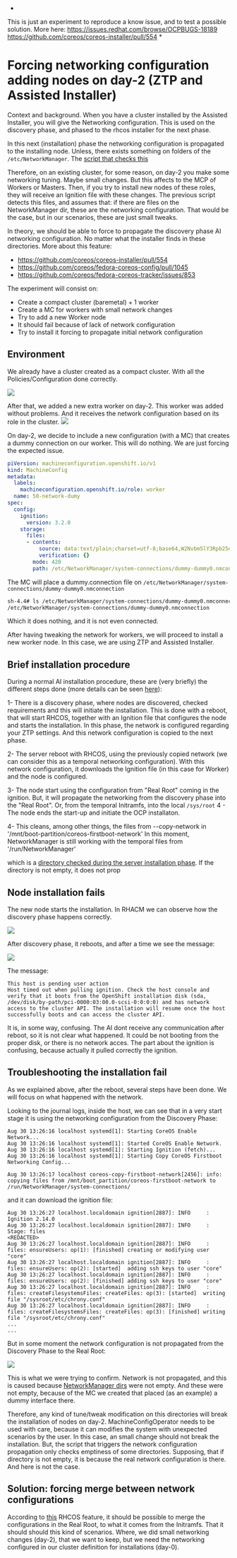 *
This is just an experiment to reproduce a know issue, and to test a possible solution. More here: 
https://issues.redhat.com/browse/OCPBUGS-18189
https://github.com/coreos/coreos-installer/pull/554
*

# Forcing networking configuration adding nodes on day-2 (ZTP and Assisted Installer)

Context and background. When you have a cluster installed by the Assisted Installer, you will give the Networking configuration. This is used on the discovery phase, and phased to the rhcos installer for the next phase. 

In this next (installation) phase the networking configuration is propagated to the installing node. Unless, there exists something on folders of the `/etc/NetworkManager`. The [script that checks this](https://github.com/coreos/ignition/blame/c8c631a2b7a7bf10f7b5b1cb037b6d3e2608c909/dracut/30ignition/coreos-teardown-initramfs.sh#L46C1-L63C2)

Therefore, on an existing cluster, for some reason, on day-2 you make some networking tuning. Maybe small changes. But this affects to the MCP of Workers or Masters. Then, if you try to install new nodes of these roles, they will receive an Ignition file with these changes. The previous script detects this files, and assumes that: if there are files on the NetworkManager dir, these are the networking configuration. That would be the case, but in our scenarios, these are just small tweaks. 

In theory, we should be able to force to propagate the discovery phase AI networking configuration. No matter what the installer finds in these directories. More about this feature:
 * https://github.com/coreos/coreos-installer/pull/554
 * https://github.com/coreos/fedora-coreos-config/pull/1045
 * https://github.com/coreos/fedora-coreos-tracker/issues/853

The experiment will consist on:
 * Create a compact cluster (baremetal) + 1 worker
 * Create a MC for workers with small network changes
 * Try to add a new Worker node
 * It should fail because of lack of network configuration
 * Try to install it forcing to propagate initial network configuration
 
 ## Environment
 
We already have a cluster created as a compact cluster. With all the Policies/Configuration done correctly.

![](assets/force-networking-configuration-AI_cluster-created.png)

After that, we added a new extra worker on day-2. This worker was added without problems. And it receives the network configuration based on its role in the cluster.
![](assets/force-networking-configuration-AI_extra-worker-1.png)

On day-2, we decide to include a new configuration (with a MC) that creates a dummy connection on our worker. This will do nothing. We are just forcing the expected issue. 

```yaml
piVersion: machineconfiguration.openshift.io/v1
kind: MachineConfig
metadata:
  labels:
    machineconfiguration.openshift.io/role: worker
  name: 50-network-dumy
spec:
  config:
    ignition:
      version: 3.2.0
    storage:
      files:
      - contents:
          source: data:text/plain;charset=utf-8;base64,W2Nvbm5lY3Rpb25dCmlkPWR1bW15LWR1bW15MAp1dWlkPWRkMzZjN2ZjLTgyZWMtNDk4Ny1iYzVmLTQxMDc2MDJmZGM1Mgp0eXBlPWR1bW15CmF1dG9jb25uZWN0PWZhbHNlCmludGVyZmFjZS1uYW1lPWR1bW15MAp0aW1lc3RhbXA9MTY5MzkxMDY5MwoKW2R1bW15XQoKW2lwdjRdCm1ldGhvZD1kaXNhYmxlZAoKW2lwdjZdCmFkZHItZ2VuLW1vZGU9ZGVmYXVsdAptZXRob2Q9ZGlzYWJsZWQKCltwcm94eV0K
          verification: {}
        mode: 420
        path: /etc/NetworkManager/system-connections/dummy-dummy0.nmconnection

```

The MC will place a dummy.connection file on `/etc/NetworkManager/system-connections/dummy-dummy0.nmconnection`

```bash
sh-4.4# ls /etc/NetworkManager/system-connections/dummy-dummy0.nmconnection 
/etc/NetworkManager/system-connections/dummy-dummy0.nmconnection
```

Which it does nothing, and it is not even connected.

After having tweaking the network for workers, we will proceed to install a new worker node. In this case, we are using ZTP and Assisted Installer.

## Brief installation procedure

During a normal AI installation procedure, these are (very briefly) the different steps done (more details can be seen [here](https://github.com/jgato/jgato/blob/main/random_docs/RHCOS-boot-process-RHACM-AI.md)):

1- There is a discovery phase, where nodes are discovered, checked requirements and this will initiate the installation. This is done with a reboot, that will start RHCOS, together with an Ignition file that configures the node and starts the installation. In this phase, the network is configured regarding your ZTP settings. And this network configuration is copied to the next phase.


 2- The server reboot with RHCOS, using the previously copied network (we can consider this as a temporal networking configuration). With this network configuration, it downloads the Ignition file (in this case for Worker) and the node is configured.

 3- The node start using the configuration from "Real Root" coming in the ignition. But, it will propagate the networking from the discovery phase into the "Real Root". Or, from the temporal Initramfs, into the local `/sys/root`
 4 - The node ends the start-up and initiate the OCP installaton. 
 
 
 
 4- This cleans, among other things, the files from --copy-network in '/mnt/boot-partition/coreos-firstboot-network'  In this moment, NetworkManager is still working with the temporal files from '/run/NetworkManager'

which is a [directory checked during the server installation phase](https://github.com/coreos/ignition/blame/c8c631a2b7a7bf10f7b5b1cb037b6d3e2608c909/dracut/30ignition/coreos-teardown-initramfs.sh#L46C1-L63C2). If the directory is not empty, it does not prop

## Node installation fails

The new node starts the installation. In RHACM we can observe how the discovery phase happens correctly.

![](assets/force-networking-configuration-AI_discovery-phase.png)

After discovery phase, it reboots, and after a time we see the message:

![](assets/force-networking-configuration-AI_installation-fail.png)

The message:

```
This host is pending user action
Host timed out when pulling ignition. Check the host console and verify that it boots from the OpenShift installation disk (sda, /dev/disk/by-path/pci-0000:03:00.0-scsi-0:0:0:0) and has network access to the cluster API. The installation will resume once the host successfully boots and can access the cluster API.
```

It is, in some way, confusing. The AI dont receive any communication after reboot, so it is not clear what happened. It could be not booting from the proper disk, or there is no network acces. The part about the ignition is confusing, because actually it pulled correctly the ignition.

## Troubleshooting the installation fail

As we explained above, after the reboot, several steps have been done. We will focus on what happened with the network. 

Looking to the journal logs, inside the host, we can see that in a very start stage it is using the networking configuration from the Discovery Phase:

```
Aug 30 13:26:16 localhost systemd[1]: Starting CoreOS Enable Network...
Aug 30 13:26:16 localhost systemd[1]: Started CoreOS Enable Network.
Aug 30 13:26:16 localhost systemd[1]: Starting Ignition (fetch)...
Aug 30 13:26:16 localhost systemd[1]: Starting Copy CoreOS Firstboot Networking Config...

Aug 30 13:26:17 localhost coreos-copy-firstboot-network[2456]: info: copying files from /mnt/boot_partition/coreos-firstboot-network to /run/NetworkManager/system-connections/

```

and it can download the ignition file:

```
Aug 30 13:26:27 localhost.localdomain ignition[2887]: INFO     : Ignition 2.14.0
Aug 30 13:26:27 localhost.localdomain ignition[2887]: INFO     : Stage: files
<REDACTED>
Aug 30 13:26:27 localhost.localdomain ignition[2887]: INFO     : files: ensureUsers: op(1): [finished] creating or modifying user "core"
Aug 30 13:26:27 localhost.localdomain ignition[2887]: INFO     : files: ensureUsers: op(2): [started]  adding ssh keys to user "core"
Aug 30 13:26:27 localhost.localdomain ignition[2887]: INFO     : files: ensureUsers: op(2): [finished] adding ssh keys to user "core"
Aug 30 13:26:27 localhost.localdomain ignition[2887]: INFO     : files: createFilesystemsFiles: createFiles: op(3): [started]  writing file "/sysroot/etc/chrony.conf"
Aug 30 13:26:27 localhost.localdomain ignition[2887]: INFO     : files: createFilesystemsFiles: createFiles: op(3): [finished] writing file "/sysroot/etc/chrony.conf"
...
...
```

But in some moment the network configuration is not propagated from the Discovery Phase to the Real Root:

![](assets/force-networking-configuration-AI_propagate-network.png)

This is what we were trying to confirm. Network is not propagated, and this is caused because [NetworkManager dirs](https://github.com/coreos/ignition/blame/c8c631a2b7a7bf10f7b5b1cb037b6d3e2608c909/dracut/30ignition/coreos-teardown-initramfs.sh#L46C1-L63C2) were not empty. And these were not empty, because of the MC we created that placed (as an example) a dummy interface there.

Therefore, any kind of tune/tweak modification on this directories will break the installation of nodes on day-2. MachineConfigOperator needs to be used with care, because it can modifies the system with unexpected scenarios by the user. In this case, an small change should not break the installation. But, the script that triggers the network configuration propagation only checks emptiness of some directories. Supposing, that if directory is not empty, it is because the real network configuration is there. And here is not the case.

## Solution: forcing merge between network configurations

According to [this]() RHCOS feature, it should be possible to merge the configurations in the Real Root, to what it comes from the Initramfs. That it should should this kind of scenarios. Where, we did small networking changes (day-2), that we want to keep, but we need the networking configured in our cluster definition for installations (day-0). 
